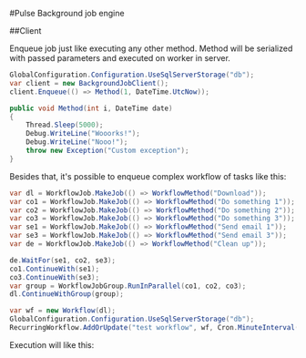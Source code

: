 #Pulse
Background job engine

##Client

Enqueue job just like executing any other method. Method will be serialized with passed parameters and executed on worker in server.

```C#
GlobalConfiguration.Configuration.UseSqlServerStorage("db");
var client = new BackgroundJobClient();
client.Enqueue(() => Method(1, DateTime.UtcNow));

public void Method(int i, DateTime date)
{
    Thread.Sleep(5000);
    Debug.WriteLine("Wooorks!");
    Debug.WriteLine("Nooo!");
    throw new Exception("Custom exception");
}
```

Besides that, it's possible to enqueue complex workflow of tasks like this:

```C#
var dl = WorkflowJob.MakeJob(() => WorkflowMethod("Download"));
var co1 = WorkflowJob.MakeJob(() => WorkflowMethod("Do something 1"));
var co2 = WorkflowJob.MakeJob(() => WorkflowMethod("Do something 2"));
var co3 = WorkflowJob.MakeJob(() => WorkflowMethod("Do something 3"));
var se1 = WorkflowJob.MakeJob(() => WorkflowMethod("Send email 1"));
var se3 = WorkflowJob.MakeJob(() => WorkflowMethod("Send email 3"));
var de = WorkflowJob.MakeJob(() => WorkflowMethod("Clean up"));

de.WaitFor(se1, co2, se3);
co1.ContinueWith(se1);
co3.ContinueWith(se3);
var group = WorkflowJobGroup.RunInParallel(co1, co2, co3);
dl.ContinueWithGroup(group);

var wf = new Workflow(dl);
GlobalConfiguration.Configuration.UseSqlServerStorage("db");
RecurringWorkflow.AddOrUpdate("test workflow", wf, Cron.MinuteInterval(1));
```

Execution will like this:


